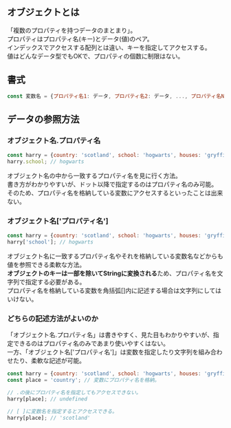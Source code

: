 ## オブジェクトとは
「複数のプロパティを持つデータのまとまり」。  
プロパティはプロパティ名(キー)とデータ(値)のペア。  
インデックスでアクセスする配列とは違い、キーを指定してアクセスする。  
値はどんなデータ型でもOKで、プロパティの個数に制限はない。

## 書式
```javascript
const 変数名 = {プロパティ名1: データ, プロパティ名2: データ, ..., プロパティ名N: データ}

```

## データの参照方法
### オブジェクト名.プロパティ名
```javascript
const harry = {country: 'scotland', school: 'hogwarts', houses: 'gryffindor'};
harry.school; // hogwarts
```
オブジェクト名の中から一致するプロパティ名を見に行く方法。  
書き方がわかりやすいが、ドット以降で指定するのはプロパティ名のみ可能。  
そのため、プロパティ名を格納している変数にアクセスするといったことは出来ない。

### オブジェクト名['プロパティ名']
```javascript
const harry = {country: 'scotland', school: 'hogwarts', houses: 'gryffindor'};
harry['school']; // hogwarts
```
オブジェクト名に一致するプロパティ名やそれを格納している変数名などからも値を参照できる柔軟な方法。  
**オブジェクトのキーは一部を除いてStringに変換される**ため、プロパティ名を文字列で指定する必要がある。  
プロパティ名を格納している変数を角括弧[]内に記述する場合は文字列にしてはいけない。

### どちらの記述方法がよいのか
「オブジェクト名.プロパティ名」は書きやすく、見た目もわかりやすいが、指定できるのはプロパティ名のみであまり使いやすくはない。  
一方、「オブジェクト名['プロパティ名']」は変数を指定したり文字列を組み合わせたり、柔軟な記述が可能。  
```javascript
const harry = {country: 'scotland', school: 'hogwarts', houses: 'gryffindor'};
const place = 'country'; // 変数にプロパティ名を格納。

// .の後にプロパティ名を指定してもアクセスできない。
harry[place]; // undefined

// [ ]に変数名を指定するとアクセスできる。
harry[place]; // 'scotland'
```
